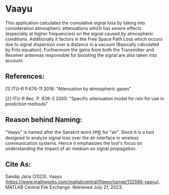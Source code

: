 # Vaayu

This application calculates the cumulative signal loss by taking into consideration atmospheric attenuations which has severe effects (especially at higher frequencies) on the signal caused by atmospheric conditions. Additionally it factors in the Free Space Path Loss which occurs due to signal dispersion over a distance in a vacuum (Basically calculated by Friis equation). Furthermore the gains from both the Transmitter and Receiver antennas responsible for boosting the signal are also taken into account.

## References:
[1] ITU-R P.676-11 2016: "Attenuation by atmospheric gases"

[2] ITU-R Rec. P. 838-3 2005: "Specific attenuation model for rain for use in prediction methods"

## Reason behind Naming:
"Vaayu" is named after the Sanskrit word (वायु) for "air". Since it is a tool designed to analyze signal loss over the air interface in wireless communication systems. Hence it emphasizes the tool's focus on understanding the impact of air medium on signal propagation.

## Cite As:
Sandip Jana (2023). Vaayu (https://www.mathworks.com/matlabcentral/fileexchange/132588-vaayu), MATLAB Central File Exchange. Retrieved July 21, 2023.
